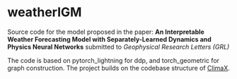 # weatherIGM
Source code for the model proposed in the paper:
**An Interpretable Weather Forecasting Model with Separately-Learned Dynamics and Physics Neural Networks** submitted to *Geophysical Research Letters (GRL)*

The code is based on pytorch_lightning for ddp, and torch_geometric for graph construction. The project builds on the codebase structure of [ClimaX](https://github.com/microsoft/ClimaX).

